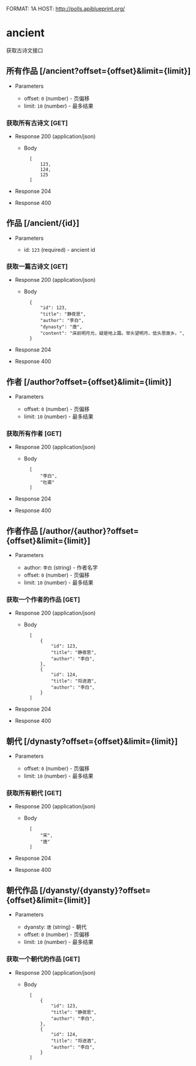 FORMAT: 1A
HOST: http://polls.apiblueprint.org/

# ancient

获取古诗文接口

## 所有作品 [/ancient?offset={offset}&limit={limit}]

- Parameters

    - offset: `0` (number) - 页偏移
    - limit: `10` (number) - 最多结果

### 获取所有古诗文 [GET]

- Response 200 (application/json)

    - Body

            [
                123,
                124,
                125
            ]

- Response 204
- Response 400

## 作品 [/ancient/{id}]

- Parameters

    - id: `123` (required) - ancient id

### 获取一篇古诗文 [GET]

- Response 200 (application/json)

    - Body

            {
                "id": 123,
                "title": "静夜思",
                "author": "李白",
                "dynasty": "唐",
                "content": "床前明月光，疑是地上霜。举头望明月，低头思故乡。",
            }

- Response 204
- Response 400

## 作者 [/author?offset={offset}&limit={limit}]

- Parameters

    - offset: `0` (number) - 页偏移
    - limit: `10` (number) - 最多结果

### 获取所有作者 [GET]

- Response 200 (application/json)

    - Body

            [
                "李白",
                "杜甫"
            ]

- Response 204
- Response 400

## 作者作品 [/author/{author}?offset={offset}&limit={limit}]

- Parameters

    - author: `李白` (string) - 作者名字
    - offset: `0` (number) - 页偏移
    - limit: `10` (number) - 最多结果

### 获取一个作者的作品 [GET]

- Response 200 (application/json)

    - Body

            [
                {
                    "id": 123,
                    "title": "静夜思",
                    "author": "李白",
                },
                {
                    "id": 124,
                    "title": "将进酒",
                    "author": "李白",
                }
            ]

- Response 204
- Response 400

## 朝代 [/dynasty?offset={offset}&limit={limit}]

- Parameters

    - offset: `0` (number) - 页偏移
    - limit: `10` (number) - 最多结果

### 获取所有朝代 [GET]

- Response 200 (application/json)

    - Body

            [
                "宋",
                "唐"
            ]

- Response 204
- Response 400

## 朝代作品 [/dyansty/{dyansty}?offset={offset}&limit={limit}]

- Parameters

    - dyansty: `唐` (string) - 朝代
    - offset: `0` (number) - 页偏移
    - limit: `10` (number) - 最多结果

### 获取一个朝代的作品 [GET]

- Response 200 (application/json)

    - Body

            [
                {
                    "id": 123,
                    "title": "静夜思",
                    "author": "李白",
                },
                {
                    "id": 124,
                    "title": "将进酒",
                    "author": "李白",
                }
            ]

